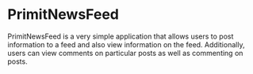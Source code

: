 # PrimitNewsFeed
PrimitNewsFeed is a very simple application that allows users to post information to a feed and also view information on the feed. Additionally, users can view comments on particular posts as well as commenting on posts.
